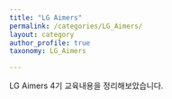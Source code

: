 ```yaml
---
title: "LG Aimers"
permalink: /categories/LG_Aimers/
layout: category
author_profile: true
taxonomy: LG_Aimers

---
```


LG Aimers 4기 교육내용을 정리해보았습니다.
